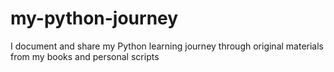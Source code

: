 # my-python-journey
I document and share my Python learning journey through original materials from my books and personal scripts
